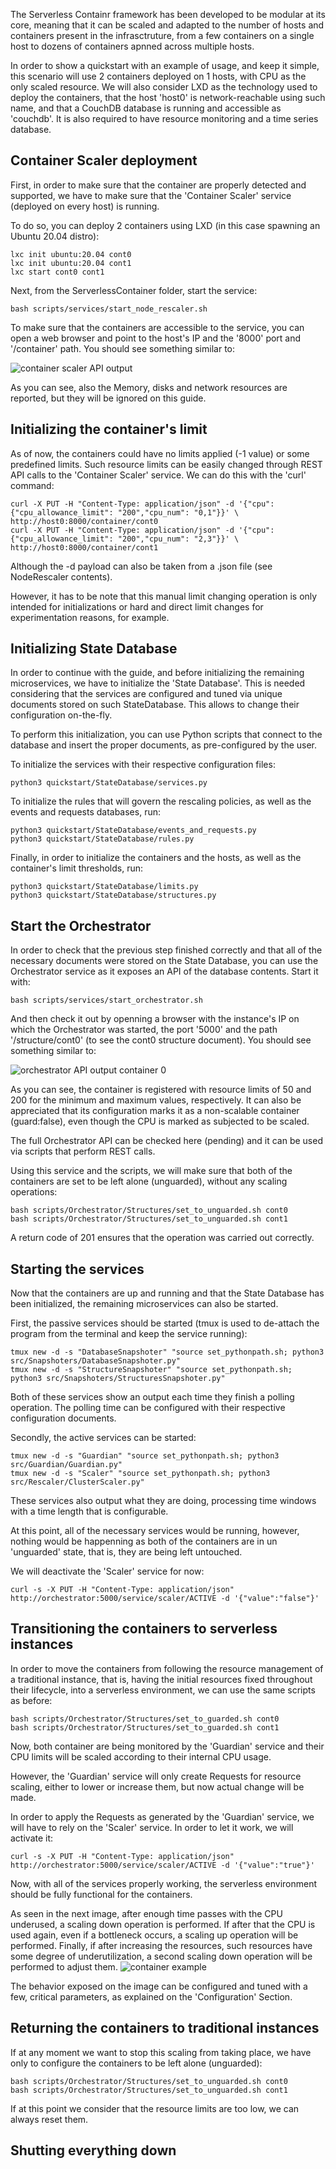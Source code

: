 The Serverless Containr framework has been developed to be modular at 
its core, meaning that it can be scaled and adapted to the number of
hosts and containers present in the infrasctruture, from a few containers
on a single host to dozens of containers apnned across multiple hosts.

In order to show a quickstart with an example of usage, and keep it
simple, this scenario will use 2 containers deployed on 1 hosts, with 
CPU as the only scaled resource. We will also consider LXD as the 
technology used to deploy the containers, that the host 'host0' is 
network-reachable using such name, and that a CouchDB database is running
and accessible as 'couchdb'. It is also required to have resource monitoring 
and a time series database.

## Container Scaler deployment

First, in order to make sure that the container are properly detected 
and supported, we have to make sure that the 'Container Scaler' service
(deployed on every host) is running. 

To do so, you can deploy 2 containers using LXD (in this case spawning 
an Ubuntu 20.04 distro): 
```
lxc init ubuntu:20.04 cont0
lxc init ubuntu:20.04 cont1
lxc start cont0 cont1
```

Next, from the ServerlessContainer folder, start the service:
```
bash scripts/services/start_node_rescaler.sh
```

To make sure that the containers are accessible to the service, you can 
open a web browser and point to the host's IP and the '8000' port and 
'/container' path. You should see something similar to:

![container scaler API output](img/quickstart/ContainerScaler.png) 

As you can see, also the Memory, disks and network resources are reported, 
but they will be ignored on this guide.


## Initializing the container's limit

As of now, the containers could have no limits applied (-1 value) or 
some predefined limits. Such resource limits can be easily changed through
REST API calls to the 'Container Scaler' service. We can do this with the
'curl' command:
```
curl -X PUT -H "Content-Type: application/json" -d '{"cpu": {"cpu_allowance_limit": "200","cpu_num": "0,1"}}' \ 
http://host0:8000/container/cont0
curl -X PUT -H "Content-Type: application/json" -d '{"cpu": {"cpu_allowance_limit": "200","cpu_num": "2,3"}}' \
http://host0:8000/container/cont1
```
Although the -d payload can also be taken from a .json file (see NodeRescaler contents).

However, it has to be note that this manual limit changing operation is 
only intended for initializations or hard and direct limit changes for 
experimentation reasons, for example. 


## Initializing State Database

In order to continue with the guide, and before initializing the remaining
microservices, we have to initialize the 'State Database'. This is needed
considering that the services are configured and tuned via unique documents
stored on such StateDatabase. This allows to change their configuration 
on-the-fly. 

To perform this initialization, you can use Python scripts that connect 
to the database and insert the proper documents, as pre-configured by the
user.

To initialize the services with their respective configuration files:
```
python3 quickstart/StateDatabase/services.py
```

To initialize the rules that will govern the rescaling policies, as well 
as the events and requests databases, run:
```
python3 quickstart/StateDatabase/events_and_requests.py
python3 quickstart/StateDatabase/rules.py
```
Finally, in order to initialize the containers and the hosts, as well as
the container's limit thresholds, run: 
```
python3 quickstart/StateDatabase/limits.py
python3 quickstart/StateDatabase/structures.py
```

## Start the Orchestrator
In order to check that the previous step finished correctly and that all
of the necessary documents were stored on the State Database, you can use
the Orchestrator service as it exposes an API of the database contents.
Start it with:
```
bash scripts/services/start_orchestrator.sh
```
And then check it out by openning a browser with the instance's IP on 
which  the Orchestrator was started, the port '5000' and the path 
'/structure/cont0' (to see the cont0 structure document). You should see
something similar to:

![orchestrator API output container 0](img/quickstart/OrchestratorCont0.png) 

As you can see, the container is registered with resource limits of 50 
and 200 for the minimum and maximum values, respectively. It can also 
be appreciated that its configuration marks it as a non-scalable container
(guard:false), even though the CPU is marked as subjected to be scaled.

The full Orchestrator API can be checked here (pending) and it can be used 
via scripts that perform REST calls.

Using this service and the scripts, we will make sure that both of the 
containers are set to be left alone (unguarded), without any scaling 
operations:
```
bash scripts/Orchestrator/Structures/set_to_unguarded.sh cont0
bash scripts/Orchestrator/Structures/set_to_unguarded.sh cont1
```
A return code of 201 ensures that the operation was carried out 
correctly. 

## Starting the services

Now that the containers are up and running and that the State Database 
has been initialized, the remaining microservices can also be started.

First, the passive services should be started (tmux is used to de-attach 
the program from the terminal and keep the service running):
```
tmux new -d -s "DatabaseSnapshoter" "source set_pythonpath.sh; python3 src/Snapshoters/DatabaseSnapshoter.py"
tmux new -d -s "StructureSnapshoter" "source set_pythonpath.sh; python3 src/Snapshoters/StructuresSnapshoter.py"
```
Both of these services show an output each time they finish a polling 
operation. The polling time can be configured with their respective 
configuration documents.

Secondly, the active services can be started:
```
tmux new -d -s "Guardian" "source set_pythonpath.sh; python3 src/Guardian/Guardian.py"
tmux new -d -s "Scaler" "source set_pythonpath.sh; python3 src/Rescaler/ClusterScaler.py"
```
These services also output what they are doing, processing time windows 
with a time length that is configurable.

At this point, all of the necessary services would be running, however,
nothing would be happenning as both of the containers are in un 'unguarded' 
state, that is, they are being left untouched.

We will deactivate the 'Scaler' service for now:
```
curl -s -X PUT -H "Content-Type: application/json" http://orchestrator:5000/service/scaler/ACTIVE -d '{"value":"false"}'
```

## Transitioning the containers to serverless instances 
In order to move the containers from following the resource management 
of a traditional instance, that is, having the initial resources fixed 
throughout their lifecycle, into a serverless environment, we can use
the same scripts as before:
```
bash scripts/Orchestrator/Structures/set_to_guarded.sh cont0
bash scripts/Orchestrator/Structures/set_to_guarded.sh cont1
```
Now, both container are being monitored by the 'Guardian' service and 
their CPU limits will be scaled according to their internal CPU usage.

However, the 'Guardian' service will only create Requests for resource 
scaling, either to lower or increase them, but now actual change will be made.

In order to apply the Requests as generated by the 'Guardian' service,
we will have to rely on the 'Scaler' service. In order to let it work, 
we will activate it:
```
curl -s -X PUT -H "Content-Type: application/json" http://orchestrator:5000/service/scaler/ACTIVE -d '{"value":"true"}'
```

Now, with all of the services properly working, the serverless environment should
be fully functional for the containers.

As seen in the next image, after enough time passes with the CPU underused,
a scaling down operation is performed. If after that the CPU is used again,
even if a bottleneck occurs, a scaling up operation will be performed. Finally,
if after increasing the resources, such resources have some degree of underutilization,
a second scaling down operation will be performed to adjust them.
![container example](img/quickstart/cont0_Example.svg) 

The behavior exposed on the image can be configured and tuned with a few,
critical parameters, as explained on the 'Configuration' Section.

## Returning the containers to traditional instances

If at any moment we want to stop this scaling from taking place, we have 
only to configure the containers to be left alone (unguarded):
```
bash scripts/Orchestrator/Structures/set_to_unguarded.sh cont0
bash scripts/Orchestrator/Structures/set_to_unguarded.sh cont1
```

If at this point we consider that the resource limits are too low, we 
can always reset them. 


## Shutting everything down 








